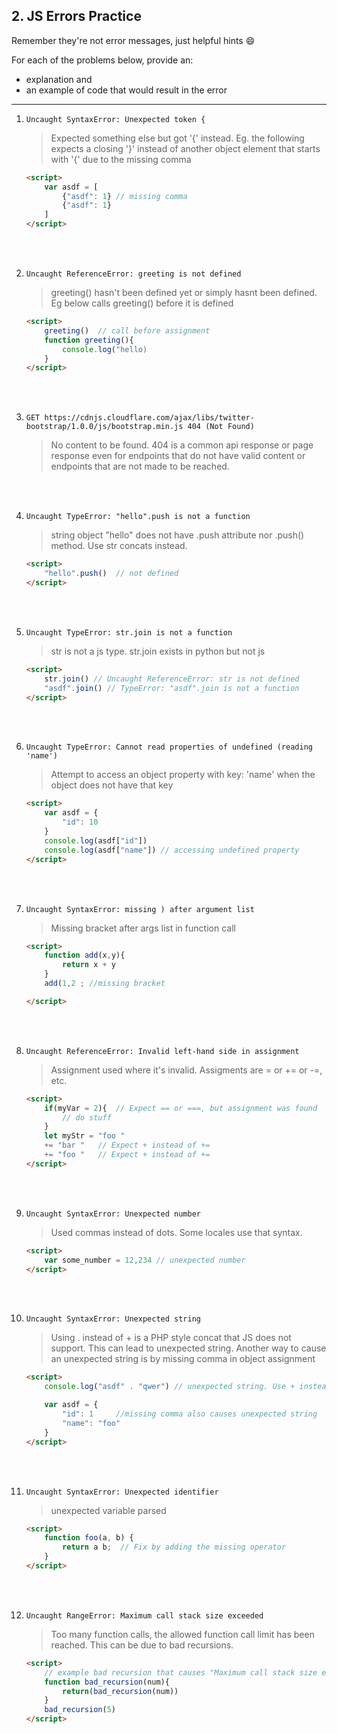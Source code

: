 ## 2. JS Errors Practice

Remember they're not error messages, just helpful hints :smile:

For each of the problems below, provide an:

- explanation and
- an example of code that would result in the error

---

1. `Uncaught SyntaxError: Unexpected token {`

    > Expected something else but got '{' instead. Eg. the following expects a closing '}' instead of another object element that starts with '{' due to the missing comma

    ```html
    <script>
        var asdf = [
            {"asdf": 1} // missing comma
            {"asdf": 1}
        ]
    </script>
    ```

    <br>
    <br>

2. `Uncaught ReferenceError: greeting is not defined`

    > greeting() hasn't been defined yet or simply hasnt been defined. Eg below calls greeting() before it is defined

    ```html
    <script>
        greeting()  // call before assignment
        function greeting(){
            console.log("hello)
        }
    </script>
    ```

    <br>
    <br>

3. `GET https://cdnjs.cloudflare.com/ajax/libs/twitter-bootstrap/1.0.0/js/bootstrap.min.js 404 (Not Found)`

    > No content to be found. 404 is a common api response or page response even for endpoints that do not have valid content or endpoints that are not made to be reached.

    <br>
    <br>

4. `Uncaught TypeError: "hello".push is not a function`

    > string object "hello" does not have .push attribute nor .push() method. Use str concats instead.

    ```html
    <script>
        "hello".push()  // not defined
    </script>
    ```

    <br>
    <br>

5. `Uncaught TypeError: str.join is not a function`

    > str is not a js type. str.join exists in python but not js

    ```html
    <script>
        str.join() // Uncaught ReferenceError: str is not defined
        "asdf".join() // TypeError: "asdf".join is not a function
    </script>
    ```

    <br>
    <br>

6. `Uncaught TypeError: Cannot read properties of undefined (reading 'name')`

    > Attempt to access an object property with key: 'name' when the object does not have that key

    ```html
    <script>
        var asdf = {
            "id": 10
        }
        console.log(asdf["id"])
        console.log(asdf["name"]) // accessing undefined property
    </script>
    ```

    <br>
    <br>

7. `Uncaught SyntaxError: missing ) after argument list`

    > Missing bracket after args list in function call

    ```html
    <script>
        function add(x,y){
            return x + y
        }
        add(1,2 ; //missing bracket

    </script>
    ```

    <br>
    <br>

8. `Uncaught ReferenceError: Invalid left-hand side in assignment`

    > Assignment used where it's invalid. Assigments are = or += or -=, etc.

    ```html
    <script>
        if(myVar = 2){  // Expect == or ===, but assignment was found
            // do stuff 
        }
        let myStr = "foo " 
        += "bar "   // Expect + instead of +=
        += "foo "   // Expect + instead of +=
    </script>
    ```

    <br>
    <br>

9. `Uncaught SyntaxError: Unexpected number`

    > Used commas instead of dots. Some locales use that syntax.

    ```html
    <script>
        var some_number = 12,234 // unexpected number
    </script>
    ```

    <br>
    <br>

10. `Uncaught SyntaxError: Unexpected string`

    > Using . instead of + is a PHP style concat that JS does not support. This can lead to unexpected string. Another way to cause an unexpected string is by missing comma in object assignment

    ```html
    <script>
        console.log("asdf" . "qwer") // unexpected string. Use + instead

        var asdf = {
            "id": 1     //missing comma also causes unexpected string
            "name": "foo"
        }
    </script>
    ```

    <br>
    <br>

11. `Uncaught SyntaxError: Unexpected identifier`

    > unexpected variable parsed

    ```html
    <script>
        function foo(a, b) {
            return a b;  // Fix by adding the missing operator
        }
    </script>
    ```

    <br>
    <br>

12. `Uncaught RangeError: Maximum call stack size exceeded`

    > Too many function calls, the allowed function call limit has been reached. This can be due to bad recursions.

    ```html
    <script>
        // example bad recursion that causes "Maximum call stack size exceeded"
        function bad_recursion(num){
            return(bad_recursion(num))
        }
        bad_recursion(5)
    </script>
    ```
